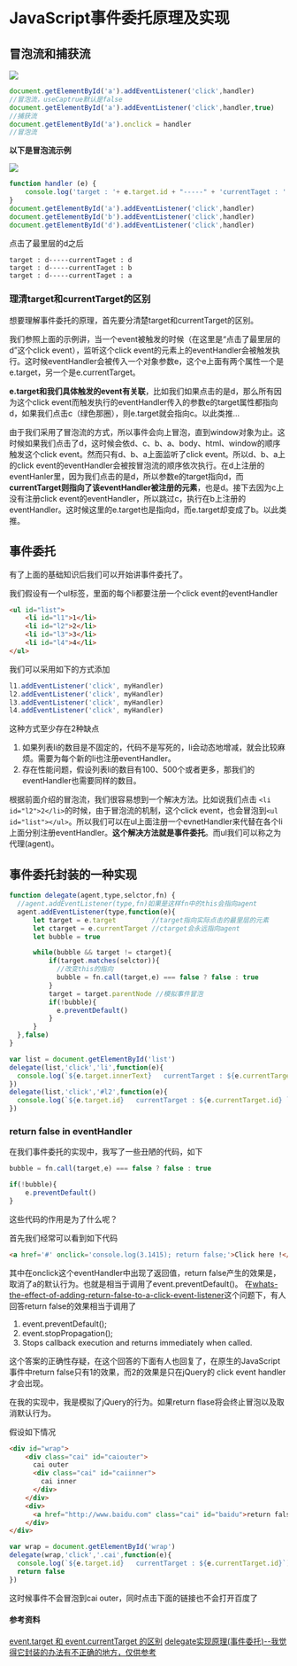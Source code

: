 # JavaScript事件委托原理及实现

## 冒泡流和捕获流

![](https://raw.githubusercontent.com/caistrong/Blog/master/_posts/js-event-delegate/catch-buble.jpg)

```js
document.getElementById('a').addEventListener('click',handler) 
//冒泡流，useCaptrue默认是false
document.getElementById('a').addEventListener('click',handler,true)
//捕获流
document.getElementById('a').onclick = handler
//冒泡流
```

**以下是冒泡流示例**

![](https://raw.githubusercontent.com/caistrong/Blog/master/_posts/js-event-delegate/catch-buble.jpg)

```js
function handler (e) {
    console.log('target : '+ e.target.id + "-----" + 'currentTaget : ' + e.currentTarget.id )
}
document.getElementById('a').addEventListener('click',handler)
document.getElementById('b').addEventListener('click',handler)
document.getElementById('d').addEventListener('click',handler)
```

点击了最里层的d之后
```
target : d-----currentTaget : d
target : d-----currentTaget : b
target : d-----currentTaget : a
```

### 理清target和currentTarget的区别

想要理解事件委托的原理，首先要分清楚target和currentTarget的区别。

我们参照上面的示例讲，当一个event被触发的时候（在这里是“点击了最里层的d”这个click event），监听这个click event的元素上的eventHandler会被触发执行。这时候eventHandler会被传入一个对象参数e，这个e上面有两个属性一个是e.target，另一个是e.currentTarget。

**e.target和我们具体触发的event有关联**，比如我们如果点击的是d，那么所有因为这个click event而触发执行的eventHandler传入的参数e的target属性都指向d，如果我们点击c（绿色那圈），则e.target就会指向c。以此类推...

由于我们采用了冒泡流的方式，所以事件会向上冒泡，直到window对象为止。这时候如果我们点击了d，这时候会依d、c、b、a、body、html、window的顺序触发这个click event。然而只有d、b、a上面监听了click event。所以d、b、a上的click event的eventHandler会被按冒泡流的顺序依次执行。在d上注册的eventHanler里，因为我们点击的是d，所以参数e的target指向d，而**currentTarget则指向了该eventHandler被注册的元素**，也是d。接下去因为c上没有注册click event的eventHandler，所以跳过c，执行在b上注册的eventHandler。这时候这里的e.target也是指向d，而e.target却变成了b。以此类推。


## 事件委托

有了上面的基础知识后我们可以开始讲事件委托了。

我们假设有一个ul标签，里面的每个li都要注册一个click event的eventHandler
```html
<ul id="list">
    <li id="l1">1</li>
    <li id="l2">2</li>
    <li id="l3">3</li>
    <li id="l4">4</li>
</ul>
```
我们可以采用如下的方式添加
```js
l1.addEventListener('click', myHandler)
l2.addEventListener('click', myHandler)
l3.addEventListener('click', myHandler)
l4.addEventListener('click', myHandler)
```
这种方式至少存在2种缺点
1. 如果列表li的数目是不固定的，代码不是写死的，li会动态地增减，就会比较麻烦。需要为每个新的li也注册eventHandler。
2. 存在性能问题，假设列表li的数目有100、500个或者更多，那我们的eventHandler也需要同样的数目。

根据前面介绍的冒泡流，我们很容易想到一个解决方法。比如说我们点击
`<li id="l2">2</li>`的时候，由于冒泡流的机制，这个click event，也会冒泡到`<ul id="list"></ul>`。所以我们可以在ul上面注册一个evnetHandler来代替在各个li上面分别注册eventHandler。**这个解决方法就是事件委托**。而ul我们可以称之为代理(agent)。


## 事件委托封装的一种实现
```js
function delegate(agent,type,selctor,fn) {
  //agent.addEventListener(type,fn)如果是这样fn中的this会指向agent
  agent.addEventListener(type,function(e){
      let target = e.target         //target指向实际点击的最里层的元素
      let ctarget = e.currentTarget //ctarget会永远指向agent
      let bubble = true

      while(bubble && target != ctarget){
          if(target.matches(selctor)){
            //改变this的指向
            bubble = fn.call(target,e) === false ? false : true
          }
          target = target.parentNode //模拟事件冒泡
          if(!bubble){
            e.preventDefault()
          }
      }
  },false)
}
```

```js
var list = document.getElementById('list')
delegate(list,'click','li',function(e){
  console.log(`${e.target.innerText}   currentTarget : ${e.currentTarget.id}`)
})
delegate(list,'click','#l2',function(e){
  console.log(`${e.target.id}   currentTarget : ${e.currentTarget.id} `)
})
```

### return false in eventHandler
在我们事件委托的实现中，我写了一些丑陋的代码，如下
```js
bubble = fn.call(target,e) === false ? false : true

if(!bubble){
    e.preventDefault()
}
```
这些代码的作用是为了什么呢？

首先我们经常可以看到如下代码
```html
<a href='#' onclick='console.log(3.1415); return false;'>Click here !</a>
```
其中在onclick这个eventHandler中出现了返回值，return false产生的效果是，取消了a的默认行为。也就是相当于调用了event.preventDefault()。
在[whats-the-effect-of-adding-return-false-to-a-click-event-listener](https://stackoverflow.com/questions/128923/whats-the-effect-of-adding-return-false-to-a-click-event-listener)这个问题下，有人回答return false的效果相当于调用了

1. event.preventDefault();
2. event.stopPropagation();
3. Stops callback execution and returns immediately when called.

这个答案的正确性存疑，在这个回答的下面有人也回复了，在原生的JavaScript事件中return false只有1的效果，而2的效果是只在jQuery的 click event handler才会出现。

在我的实现中，我是模拟了jQuery的行为。如果return flase将会终止冒泡以及取消默认行为。

假设如下情况
```html
<div id="wrap">
    <div class="cai" id="caiouter">
      cai outer
      <div class="cai" id="caiinner">
        cai inner
      </div>
    </div>
    <div>
      <a href="http://www.baidu.com" class="cai" id="baidu">return false后不打开百度了</a>
    </div>
</div>
```
```js
var wrap = document.getElementById('wrap')
delegate(wrap,'click','.cai',function(e){
  console.log(`${e.target.id}   currentTarget : ${e.currentTarget.id}`)
  return false
})
```
这时候事件不会冒泡到cai outer，同时点击下面的链接也不会打开百度了

#### 参考资料
[event.target 和 event.currentTarget 的区别](http://www.calledt.com/target-and-currenttarget/)
[delegate实现原理(事件委托)--我觉得它封装的办法有不正确的地方，仅供参考](https://div.io/topic/1357)
